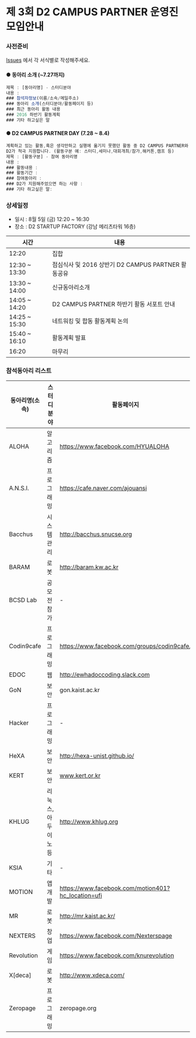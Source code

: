 # 제 3회 D2 CAMPUS PARTNER 운영진 모임안내

### 사전준비

[Issues](https://github.com/D2CAMPUS-PARTNER/SHAKE_3rd/issues/new) 에서 각 서식별로 작성해주세요.

#### ● 동아리 소개 (~7.27까지)

```javascript
제목 : [동아리명] - 스터디분야
내용 :
### 참석자정보(이름/소속/메일주소)
### 동아리 소개(스터디분야/활동페이지 등)
### 최근 동아리 활동 내용
### 2016 하반기 활동계획
### 기타 하고싶은 말
```

#### ● D2 CAMPUS PARTNER DAY (7.28 ~ 8.4)

```javascript
계획하고 있는 활동,혹은 생각만하고 실행에 옮기지 못했던 활동 중 D2 CAMPUS PARTNER와 함께하고 싶은 활동을 기재해주세요. 
D2가 적극 지원합니다. (활동구분 예: 스터디,세미나,대회개최/참가,해커톤,캠프 등)
제목 : [활동구분] - 참여 동아리명
내용 : 
### 활동내용 : 
### 활동기간 : 
### 참여동아리 : 
### D2가 지원해주었으면 하는 사항 : 
### 기타 하고싶은 말: 
```

### 상세일정

- 일시 : 8월 5일 (금) 12:20 ~ 16:30
- 장소 : D2 STARTUP FACTORY (강남 메리츠타워 16층)

시간|내용
---|---
12:20|집합
12:30 ~ 13:30| 점심식사 및 2016 상반기 D2 CAMPUS PARTNER 활동공유
13:30 ~ 14:00|신규동아리소개
14:05 ~ 14:20|D2 CAMPUS PARTNER 하반기 활동 서포트 안내
14:25 ~ 15:30|네트워킹 및 합동 활동계획 논의
15:40 ~ 16:10|활동계획 발표
16:20|마무리

### 참석동아리 리스트

동아리명(소속)|스터디분야|활동페이지
--------------|----------|----------
ALOHA|알고리즘|https://www.facebook.com/HYUALOHA
A.N.S.I.|프로그래밍|https://cafe.naver.com/ajouansi
Bacchus|시스템관리|http://bacchus.snucse.org
BARAM|로봇|http://baram.kw.ac.kr
BCSD Lab|공모전참가|-
Codin9cafe|프로그래밍|https://www.facebook.com/groups/codin9cafe/
EDOC|웹|http://ewhadoccoding.slack.com
GoN|보안|gon.kaist.ac.kr
Hacker|프로그래밍|-
HeXA|보안|http://hexa-unist.github.io/
KERT|보안|www.kert.or.kr
KHLUG|리눅스,아두이노 등|http://www.khlug.org
KSIA|기타|-|
MOTION|앱개발|https://www.facebook.com/motion401?hc_location=ufi
MR|로봇|http://mr.kaist.ac.kr/|
NEXTERS|창업|https://www.facebook.com/Nexterspage
Revolution|게임|https://www.facebook.com/knurevolution
X[deca]|로봇|http://www.xdeca.com/
Zeropage|프로그래밍|zeropage.org
